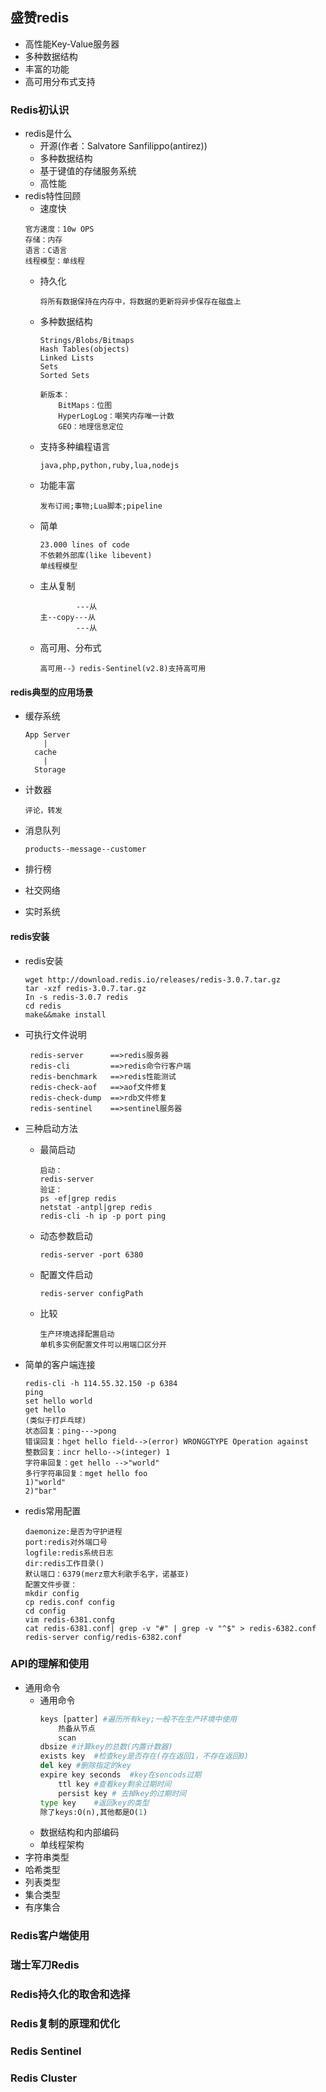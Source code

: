 ## 盛赞redis

* 高性能Key-Value服务器
* 多种数据结构
* 丰富的功能
* 高可用分布式支持

### Redis初认识

* redis是什么
    * 开源(作者：Salvatore Sanfilippo(antirez))
    * 多种数据结构
    * 基于键值的存储服务系统
    * 高性能
* redis特性回顾
    * 速度快
    ```
    官方速度：10w OPS
    存储：内存
    语言：C语言
    线程模型：单线程
    ```
    * 持久化
        ```
        将所有数据保持在内存中，将数据的更新将异步保存在磁盘上
        ```
    * 多种数据结构
        ```
        Strings/Blobs/Bitmaps
        Hash Tables(objects)
        Linked Lists
        Sets
        Sorted Sets

        新版本：
            BitMaps：位图
            HyperLogLog：嘲笑内存唯一计数
            GEO：地理信息定位

        ```
    * 支持多种编程语言
        ```
        java,php,python,ruby,lua,nodejs
        ```
    * 功能丰富
        ```
        发布订阅;事物;Lua脚本;pipeline
        ```
    * 简单
        ```
        23.000 lines of code
        不依赖外部库(like libevent)
        单线程模型
        ```
    * 主从复制
        ```
                ---从
        主--copy---从
                ---从
        ```
    * 高可用、分布式
        ```
        高可用--》redis-Sentinel(v2.8)支持高可用
        ```

#### redis典型的应用场景
* 缓存系统
    ```
    App Server
        |
      cache
        |
      Storage
    ```

* 计数器
    ```
    评论，转发
    ```
* 消息队列
    ```
    products--message--customer
    ```
* 排行榜
* 社交网络
* 实时系统

#### redis安装
* redis安装
    ```
    wget http://download.redis.io/releases/redis-3.0.7.tar.gz
    tar -xzf redis-3.0.7.tar.gz
    In -s redis-3.0.7 redis
    cd redis
    make&&make install

    ```
   
* 可执行文件说明
    ```
     redis-server      ==>redis服务器
     redis-cli         ==>redis命令行客户端
     redis-benchmark   ==>redis性能测试
     redis-check-aof   ==>aof文件修复
     redis-check-dump  ==>rdb文件修复
     redis-sentinel    ==>sentinel服务器
    ```
* 三种启动方法
    * 最简启动
        ```
        启动：
        redis-server
        验证：
        ps -ef|grep redis
        netstat -antpl|grep redis
        redis-cli -h ip -p port ping
        ```
    * 动态参数启动
        ```
        redis-server -port 6380
        ```
    * 配置文件启动
        ```
        redis-server configPath
        ```
    * 比较
        ```
        生产环境选择配置启动
        单机多实例配置文件可以用端口区分开

        ```
* 简单的客户端连接
    ```
    redis-cli -h 114.55.32.150 -p 6384
    ping
    set hello world
    get hello
    (类似于打乒乓球)
    状态回复：ping--->pong
    错误回复：hget hello field-->(error) WRONGGTYPE Operation against
    整数回复：incr hello-->(integer) 1
    字符串回复：get hello -->"world"
    多行字符串回复：mget hello foo
    1)"world"
    2)"bar"
    ```
* redis常用配置
    ```
    daemonize:是否为守护进程
    port:redis对外端口号
    logfile:redis系统日志
    dir:redis工作目录()
    默认端口：6379(merz意大利歌手名字，诺基亚)
    配置文件步骤：
    mkdir config
    cp redis.conf config
    cd config
    vim redis-6381.confg
    cat redis-6381.conf| grep -v "#" | grep -v "^$" > redis-6382.conf
    redis-server config/redis-6382.conf

    ```

### API的理解和使用

* 通用命令
    * 通用命令
        ```python
        keys [patter] #遍历所有key;一般不在生产环境中使用
            热备从节点
            scan
        dbsize #计算key的总数(内置计数器)
        exists key  #检查key是否存在(存在返回1，不存在返回0)
        del key #删除指定的key
        expire key seconds  #key在sencods过期
            ttl key #查看key剩余过期时间
            persist key # 去掉key的过期时间
        type key    #返回key的类型
        除了keys:O(n),其他都是O(1)
        ```
    * 数据结构和内部编码
    * 单线程架构
* 字符串类型
* 哈希类型
* 列表类型
* 集合类型
* 有序集合


### Redis客户端使用

### 瑞士军刀Redis

### Redis持久化的取舍和选择

### Redis复制的原理和优化

### Redis Sentinel

### Redis Cluster
